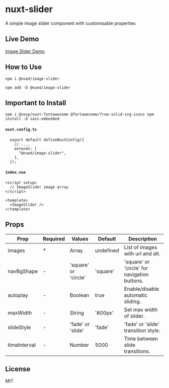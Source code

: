 # nuxt-slider
A simple image slider component with customisable properties

## Live Demo
[Image Slider Demo](https://nuxt-slider.vercel.app/)

## How to Use
`npm i @nued/image-slider`


`npm add -D @nued/image-slider`

## Important to Install
`npm i @vesp/nuxt-fontawesome @fortawesome/free-solid-svg-icons npm install -D sass-embedded`

#### `nuxt.config.ts`
```
  export default defineNuxtConfig({
    // ...,
    extends: [
      "@nued/image-slider",
    ],
  });
```

#### `index.vue`
```
<script setup>
  // ImageSlider image array
</script>

<template>
  <ImageSlider />
</template>
```
## Props
| Prop        | Required | Values               | Default   | Description
| ----------- | -------- | -------------------- | --------- | -----------
| images      | *        | Array                | undefined | List of images with url and alt.
| navBgShape  | -        | 'square' or 'circle' | 'square'  | 'square' or 'circle' for navigation buttons.
| autoplay    | -        | Boolean              | true      | Enable/disable automatic sliding.
| maxWidth    | -        | String               | '800px'   | Set max width of slider.
| slideStyle  | -        | 'fade' or 'slide'    | 'fade'    | 'fade' or 'slide' transition style.
| timeInterval| -        | Number               | 5000      | Time between slide transitions.

## License
MIT
